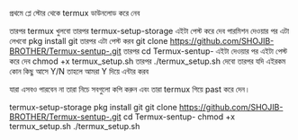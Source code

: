 প্রথমে প্লে স্টোর থেকে termux ডাউনলোড করে নেব

তারপর termux খুলবো তারপর termux-setup-storage এইটা পেস্ট করে দেব 
পারমিশন দেওয়ার পর এটা লেখবো pkg install git
তারপর এটা পেস্ট করব     git clone https://github.com/SHOJIB-BROTHER/Termux-sentup-.git
তারপর cd Termux-sentup- এইটা দেওয়ার পর 
এইটা পেস্ট করে দেব chmod +x termux_setup.sh
তারপর ./termux_setup.sh দেবো 
তারপর যদি এইরকম কোন কিছু আসে Y/N তাহলে আমরা 
Y দিয়ে এন্টার করব


যারা এসবও পারবেন না তারা নিচে সবগুলো কপি করুন এবং তারা termux গিয়ে past করে দেন।

termux-setup-storage 
pkg install git
git clone https://github.com/SHOJIB-BROTHER/Termux-sentup-.git
cd Termux-sentup-
chmod +x termux_setup.sh
./termux_setup.sh
